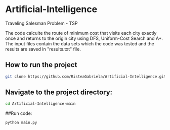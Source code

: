 # Artificial-Intelligence
Traveling Salesman Problem - TSP

The code calculte the route of minimum cost that visits each city exactly once and returns to the
origin city using DFS, Uniform-Cost Search and A*. The input files contain the data sets which the code was tested and the results
are saved in "results.txt" file.

## How to run the project
```bash
git clone https://github.com/RisteaGabriela/Artificial-Intelligence.git
```
## Navigate to the project directory:
```bash
cd Artificial-Intelligence-main
```
##Run code:
```bash
python main.py
```
